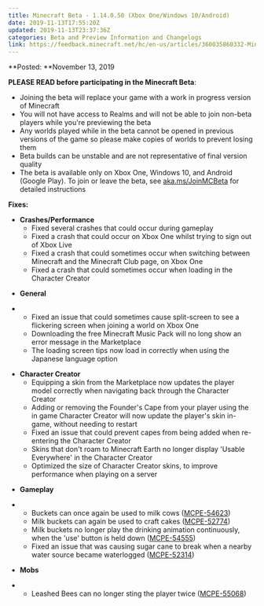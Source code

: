 ```yaml
---
title: Minecraft Beta - 1.14.0.50 (Xbox One/Windows 10/Android)
date: 2019-11-13T17:55:20Z
updated: 2019-11-13T23:37:36Z
categories: Beta and Preview Information and Changelogs
link: https://feedback.minecraft.net/hc/en-us/articles/360035860332-Minecraft-Beta-1-14-0-50-Xbox-One-Windows-10-Android-
---
```


**Posted: **November 13, 2019

**PLEASE READ before participating in the Minecraft Beta**:

- Joining the beta will replace your game with a work in progress version of Minecraft
- You will not have access to Realms and will not be able to join non-beta players while you're previewing the beta
- Any worlds played while in the beta cannot be opened in previous versions of the game so please make copies of worlds to prevent losing them
- Beta builds can be unstable and are not representative of final version quality
- The beta is available only on Xbox One, Windows 10, and Android (Google Play). To join or leave the beta, see [aka.ms/JoinMCBeta](https://aka.ms/JoinMCBeta) for detailed instructions 

**Fixes:**

- **Crashes/Performance**
  - Fixed several crashes that could occur during gameplay 
  - Fixed a crash that could occur on Xbox One whilst trying to sign out of Xbox Live 
  - Fixed a crash that could sometimes occur when switching between Minecraft and the Minecraft Club page, on Xbox One 
  - Fixed a crash that could sometimes occur when loading in the Character Creator  

<!-- -->

- **General**

<!-- -->

- - Fixed an issue that could sometimes cause split-screen to see a flickering screen when joining a world on Xbox One 
  - Downloading the free Minecraft Music Pack will no long show an error message in the Marketplace
  - The loading screen tips now load in correctly when using the Japanese language option  

<!-- -->

- **Character Creator**
  - Equipping a skin from the Marketplace now updates the player model correctly when navigating back through the Character Creator 
  - Adding or removing the Founder's Cape from your player using the in game Character Creator will now update the player's skin in-game, without needing to restart
  - Fixed an issue that could prevent capes from being added when re-entering the Character Creator 
  - Skins that don't roam to Minecraft Earth no longer display 'Usable Everywhere' in the Character Creator 
  - Optimized the size of Character Creator skins, to improve performance when playing on a server

<!-- -->

- **Gameplay**

<!-- -->

- - Buckets can once again be used to milk cows ([MCPE-54623](https://bugs.mojang.com/browse/MCPE-54623))
  - Milk buckets can again be used to craft cakes ([MCPE-52774](https://bugs.mojang.com/browse/MCPE-52774))
  - Milk buckets no longer play the drinking animation continuously, when the 'use' button is held down ([MCPE-54555](https://bugs.mojang.com/browse/MCPE-54555))
  - Fixed an issue that was causing sugar cane to break when a nearby water source became waterlogged ([MCPE-52314](https://bugs.mojang.com/browse/MCPE-52314)) 

<!-- -->

- **Mobs**

<!-- -->

- - Leashed Bees can no longer sting the player twice ([MCPE-55068](https://bugs.mojang.com/browse/MCPE-55068))
